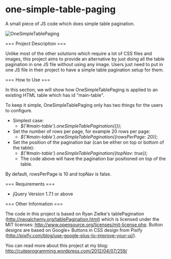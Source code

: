 one-simple-table-paging
=======================

A small piece of JS code which does simple table pagination.

![OneSimpleTablePaging](https://one-simple-table-paging.googlecode.com/svn/wiki/OneSimpleTablePaging%201.0%20GCPH%20V3.0%20.png)

=== Project Description ===

Unlike most of the other solutions which require a lot of CSS files and images, this project aims to provide an alternative by just doing all the table pagination in one JS file without using any image. Users just need to put in one JS file in their project to have a simple table pagination setup for them.

=== How to Use ===

In this section, we will show how OneSimpleTablePaging is applied to an existing HTML table which has id "main-table".

To keep it simple, OneSimpleTablePaging only has two things for the users to configure.

 * Simplest case:
   * *$('#main-table').oneSimpleTablePagination({});*
 * Set the number of rows per page, for example 20 rows per page:
   * *$('#main-table').oneSimpleTablePagination({rowsPerPage: 20});*
 * Set the position of the pagination bar (can be either on top or bottom of the table):
   * *$('#main-table').oneSimpleTablePagination({topNav: true});*
   * The code above will have the pagination bar positioned on top of the table.

By default, rowsPerPage is 10 and topNav is false.

=== Requirements ===

 * jQuery Version 1.7.1 or above

=== Other Information ===

The code in this project is based on Ryan Zielke's tablePagination (http://neoalchemy.org/tablePagination.html) which is licensed under the MIT licenses: http://www.opensource.org/licenses/mit-license.php. Button designs are based on Google+ Buttons in CSS design from Pixify (http://pixify.com/blog/use-google-plus-to-improve-your-ui/).

You can read more about this project at my blog: http://cuteprogramming.wordpress.com/2012/04/07/259/
